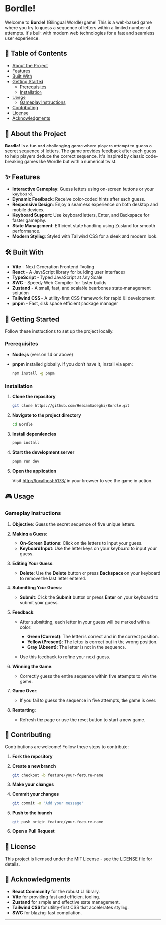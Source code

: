 # Bordle!

Welcome to **Bordle!** (Bilingual Wordle) game! This is a web-based game where you try to guess a sequence of letters within a limited number of attempts. It's built with modern web technologies for a fast and seamless user experience.

## 📝 Table of Contents

- [About the Project](#about-the-project)
- [Features](#features)
- [Built With](#built-with)
- [Getting Started](#getting-started)
  - [Prerequisites](#prerequisites)
  - [Installation](#installation)
- [Usage](#usage)
  - [Gameplay Instructions](#gameplay-instructions)
- [Contributing](#contributing)
- [License](#license)
- [Acknowledgments](#acknowledgments)

## 📖 About the Project

**Bordle!** is a fun and challenging game where players attempt to guess a secret sequence of letters. The game provides feedback after each guess to help players deduce the correct sequence. It's inspired by classic code-breaking games like Wordle but with a numerical twist.

## ✨ Features

- **Interactive Gameplay**: Guess letters using on-screen buttons or your keyboard.
- **Dynamic Feedback**: Receive color-coded hints after each guess.
- **Responsive Design**: Enjoy a seamless experience on both desktop and mobile devices.
- **Keyboard Support**: Use keyboard letters, Enter, and Backspace for faster gameplay.
- **State Management**: Efficient state handling using Zustand for smooth performance.
- **Modern Styling**: Styled with Tailwind CSS for a sleek and modern look.

## 🛠 Built With

- **Vite** - Next Generation Frontend Tooling
- **React** - A JavaScript library for building user interfaces
- **TypeScript** - Typed JavaScript at Any Scale
- **SWC** - Speedy Web Compiler for faster builds
- **Zustand** - A small, fast, and scalable bearbones state-management solution
- **Tailwind CSS** - A utility-first CSS framework for rapid UI development
- **pnpm** - Fast, disk space efficient package manager

## 🏁 Getting Started

Follow these instructions to set up the project locally.

### Prerequisites

- **Node.js** (version 14 or above)
- **pnpm** installed globally. If you don't have it, install via npm:

  ```bash
  npm install -g pnpm
  ```

### Installation

1. **Clone the repository**

   ```bash
   git clone https://github.com/HessamSadeghi/Bordle.git
   ```

2. **Navigate to the project directory**

   ```bash
   cd Bordle
   ```

3. **Install dependencies**

   ```bash
   pnpm install
   ```

4. **Start the development server**

   ```bash
   pnpm run dev
   ```

5. **Open the application**

   Visit [http://localhost:5173/](http://localhost:5173/) in your browser to see the game in action.

## 🎮 Usage

### Gameplay Instructions

1. **Objective**: Guess the secret sequence of five unique letters.

2. **Making a Guess**:

   - **On-Screen Buttons**: Click on the letters to input your guess.
   - **Keyboard Input**: Use the letter keys on your keyboard to input your guess.

3. **Editing Your Guess**:

   - **Delete**: Use the **Delete** button or press **Backspace** on your keyboard to remove the last letter entered.

4. **Submitting Your Guess**:

   - **Submit**: Click the **Submit** button or press **Enter** on your keyboard to submit your guess.

5. **Feedback**:

   - After submitting, each letter in your guess will be marked with a color:

     - **Green (Correct)**: The letter is correct and in the correct position.
     - **Yellow (Present)**: The letter is correct but in the wrong position.
     - **Gray (Absent)**: The letter is not in the sequence.

   - Use this feedback to refine your next guess.

6. **Winning the Game**:

   - Correctly guess the entire sequence within five attempts to win the game.

7. **Game Over**:

   - If you fail to guess the sequence in five attempts, the game is over.

8. **Restarting**:

   - Refresh the page or use the reset button to start a new game.

## 🤝 Contributing

Contributions are welcome! Follow these steps to contribute:

1. **Fork the repository**

2. **Create a new branch**

   ```bash
   git checkout -b feature/your-feature-name
   ```

3. **Make your changes**

4. **Commit your changes**

   ```bash
   git commit -m "Add your message"
   ```

5. **Push to the branch**

   ```bash
   git push origin feature/your-feature-name
   ```

6. **Open a Pull Request**

## 📜 License

This project is licensed under the MIT License - see the [LICENSE](LICENSE) file for details.

## 🙏 Acknowledgments

- **React Community** for the robust UI library.
- **Vite** for providing fast and efficient tooling.
- **Zustand** for simple and effective state management.
- **Tailwind CSS** for utility-first CSS that accelerates styling.
- **SWC** for blazing-fast compilation.

---
